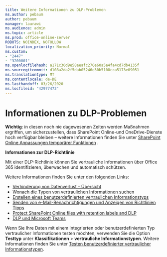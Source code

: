 ```yaml
---
title: Weitere Informationen zu DLP-Problemen
ms.author: pebaum
author: pebaum
manager: laurawi
ms.audience: admin
ms.topic: article
ms.prod: office-online-server
ROBOTS: NOINDEX, NOFOLLOW
localization_priority: Normal
ms.custom:
- "2447"
- "3200001"
ms.openlocfilehash: a171c30d9e58aeafc270e60a5a4fa4cd7db4135f
ms.sourcegitcommit: d108a2da2f5dab05246e30b5108cca5173e09051
ms.translationtype: MT
ms.contentlocale: de-DE
ms.lasthandoff: 03/26/2020
ms.locfileid: "42977473"
---
```

# <a name="information-about-dlp-issues"></a>Informationen zu DLP-Problemen

**Wichtig**: in diesen noch nie dagewesenen Zeiten werden Maßnahmen ergriffen, um sicherzustellen, dass SharePoint Online-und OneDrive-Dienste hoch verfügbar bleiben – weitere Informationen finden Sie unter [SharePoint Online Anpassungen temporärer Funktionen](https://aka.ms/ODSPAdjustments) .

**Informationen zur DLP-Richtlinie**

Mit einer DLP-Richtlinie können Sie vertrauliche Informationen über Office 365 identifizieren, überwachen und automatisch schützen.

Weitere Informationen finden Sie unter den folgenden Links:

- [Verhinderung von Datenverlust – Übersicht](https://docs.microsoft.com/office365/securitycompliance/data-loss-prevention-policies)
- [Wonach die Typen von vertraulichen Informationen suchen](https://docs.microsoft.com/office365/securitycompliance/what-the-sensitive-information-types-look-for)
- [Erstellen eines benutzerdefinierten vertraulichen Informationstyps](https://docs.microsoft.com/office365/securitycompliance/create-a-custom-sensitive-information-type)
- [Senden von e-Mail-Benachrichtigungen und Anzeigen von Richtlinien Tipps](https://docs.microsoft.com/office365/securitycompliance/use-notifications-and-policy-tips)
- [Protect SharePoint Online files with retention labels and DLP](https://docs.microsoft.com/office365/securitycompliance/protect-sharepoint-online-files-with-office-365-labels-and-dlp)
- [DLP und Microsoft Teams](https://docs.microsoft.com/office365/securitycompliance/dlp-microsoft-teams)

Wenn Sie Ihre Daten mit einem integrierten oder benutzerdefinierten Typ vertraulicher Informationen testen möchten, verwenden Sie die Option **Testtyp** unter **Klassifikationen** > **vertrauliche Informationstypen**. Weitere Informationen finden Sie unter [Testen benutzerdefinierter vertraulicher Informationstypen](https://docs.microsoft.com/office365/securitycompliance/create-a-custom-sensitive-information-type#test-custom-sensitive-information-types-in-the-security--compliance-center).